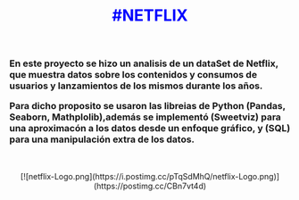<h1 style="text-align:center; color:blue;">#NETFLIX</h1>
<br>
<h3>En este proyecto se hizo un analisis de un dataSet de Netflix, que muestra datos sobre los contenidos y consumos de usuarios y lanzamientos de los mismos durante los años.
  
Para dicho proposito se usaron las libreias de Python (Pandas, Seaborn, Mathplolib),además se implementó (Sweetviz) para una aproximacón a los datos desde un enfoque gráfico, y (SQL) para una manipulación extra de los datos.</h3>
<br>
<p align="center">
[![netflix-Logo.png](https://i.postimg.cc/pTqSdMhQ/netflix-Logo.png)](https://postimg.cc/CBn7vt4d)
</p>
